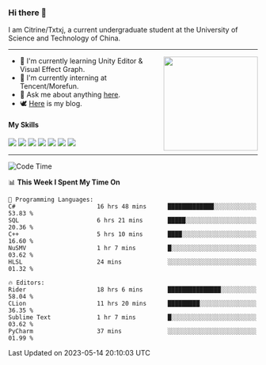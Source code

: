 ### Hi there 👋

I am Citrine/Txtxj, a current undergraduate student at the University of Science and Technology of China.

---

<img align="right" height="190" src="http://github-profile-summary-cards.vercel.app/api/cards/stats?username=txtxj&theme=vue">

- 🌱 I'm currently learning Unity Editor & Visual Effect Graph.
- 🐶 I'm currently interning at Tencent/Morefun.
- 💬 Ask me about anything [here](https://github.com/txtxj/txtxj/issues).
- 🕊️ [Here](https://txtxj.top) is my blog.

#### My Skills

![](https://img.shields.io/badge/C%23-239120?logo=csharp&logoColor=fff)
![](https://img.shields.io/badge/Unity-000000?logo=unity&logoColor=fff)
![](https://img.shields.io/badge/Python-3e74a2?logo=python&logoColor=fff)
![](https://img.shields.io/badge/C++-65318e?logo=cplusplus&logoColor=fff)
![](https://img.shields.io/badge/C-5654a2?logo=c&logoColor=fff)
![](https://img.shields.io/badge/Blender-f5792a?logo=blender&logoColor=fff)
![](https://img.shields.io/badge/SQL-cc2927?logo=microsoftsqlserver&logoColor=fff)

---

<!--START_SECTION:waka-->
![Code Time](http://img.shields.io/badge/Code%20Time-878%20hrs%2057%20mins-blue)

📊 **This Week I Spent My Time On** 

```text
💬 Programming Languages: 
C#                       16 hrs 48 mins      █████████████░░░░░░░░░░░░   53.83 % 
SQL                      6 hrs 21 mins       █████░░░░░░░░░░░░░░░░░░░░   20.36 % 
C++                      5 hrs 10 mins       ████░░░░░░░░░░░░░░░░░░░░░   16.60 % 
NuSMV                    1 hr 7 mins         █░░░░░░░░░░░░░░░░░░░░░░░░   03.62 % 
HLSL                     24 mins             ░░░░░░░░░░░░░░░░░░░░░░░░░   01.32 % 

🔥 Editors: 
Rider                    18 hrs 6 mins       ███████████████░░░░░░░░░░   58.04 % 
CLion                    11 hrs 20 mins      █████████░░░░░░░░░░░░░░░░   36.35 % 
Sublime Text             1 hr 7 mins         █░░░░░░░░░░░░░░░░░░░░░░░░   03.62 % 
PyCharm                  37 mins             ░░░░░░░░░░░░░░░░░░░░░░░░░   01.99 % 
```


 Last Updated on 2023-05-14 20:10:03 UTC
<!--END_SECTION:waka-->
